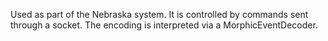 Used as part of the Nebraska system.  It is controlled by commands sent through a socket.  The encoding is interpreted via a MorphicEventDecoder.
